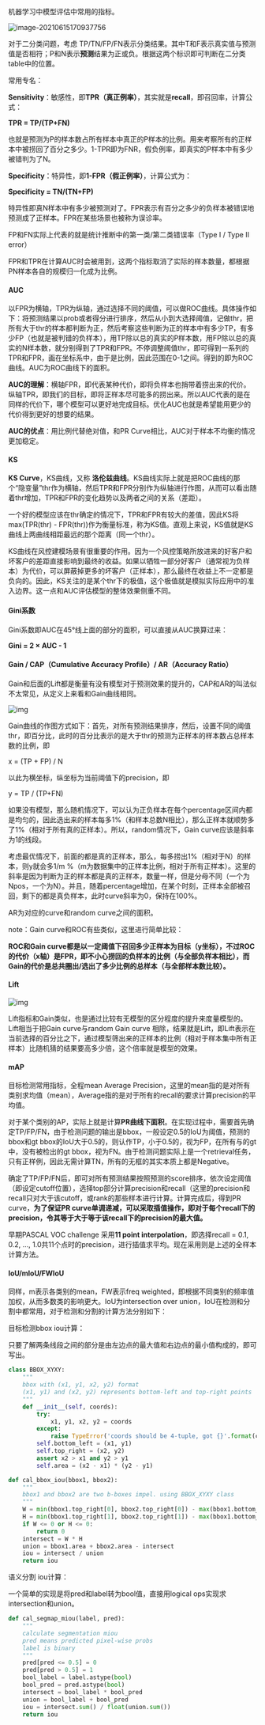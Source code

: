 机器学习中模型评估中常用的指标。



![image-20210615170937756](./assets/image-20210615170937756.png)



对于二分类问题，考虑 TP/TN/FP/FN表示分类结果。其中T和F表示真实值与预测值是否相符；P和N表示**预测**结果为正或负。根据这两个标识即可判断在二分类table中的位置。



常用专名：

**Sensitivity**：敏感性，即**TPR（真正例率）**，其实就是**recall**，即召回率，计算公式：

**TPR = TP/(TP+FN)**

也就是预测为P的样本数占所有样本中真正的P样本的比例。用来考察所有的正样本中被捞回了百分之多少。1-TPR即为FNR，假负例率，即真实的P样本中有多少被错判为了N。

**Specificity**：特异性，即**1-FPR（假正例率）**，计算公式为：

**Specificity = TN/(TN+FP)**

特异性即真N样本中有多少被预测对了。FPR表示有百分之多少的负样本被错误地预测成了正样本。FPR在某些场景也被称为误诊率。

FP和FN实际上代表的就是统计推断中的第一类/第二类错误率（Type I / Type II error）

FPR和TPR在计算AUC时会被用到，这两个指标取消了实际的样本数量，都根据PN样本各自的规模归一化成为比例。





#### AUC

以FPR为横轴，TPR为纵轴，通过选择不同的阈值，可以做ROC曲线。具体操作如下：将预测结果以prob或者得分进行排序，然后从小到大选择阈值，记做thr，把所有大于thr的样本都判断为正，然后考察这些判断为正的样本中有多少TP，有多少FP（也就是被判错的负样本），用TP除以总的真实的P样本数，用FP除以总的真实的N样本数，就分别得到了TPR和FPR。不停调整阈值thr，即可得到一系列的TPR和FPR，画在坐标系中，由于是比例，因此范围在0-1之间。得到的即为ROC曲线。AUC为ROC曲线下的面积。

**AUC的理解**：横轴FPR，即代表某种代价，即将负样本也捎带着捞出来的代价。纵轴TPR，即我们的目标，即将正样本尽可能多的捞出来。所以AUC代表的是在同样的代价下，哪个模型可以更好地完成目标。优化AUC也就是希望能用更少的代价得到更好的想要的结果。

**AUC的优点**：用比例代替绝对值，和PR Curve相比，AUC对于样本不均衡的情况更加稳定。





#### KS

**KS Curve**，KS曲线，又称 **洛伦兹曲线**。KS曲线实际上就是把ROC曲线的那个“隐变量”thr作为横轴，然后TPR和FPR分别作为纵轴进行作图，从而可以看出随着thr增加，TPR和FPR的变化趋势以及两者之间的关系（差距）。

一个好的模型应该在thr确定的情况下，TPR和FPR有较大的差值，因此KS将max(TPR(thr) - FPR(thr))作为衡量标准，称为KS值。直观上来说，KS值就是KS曲线上两曲线相距最远的那个距离（同一个thr）。

KS曲线在风控建模场景有很重要的作用。因为一个风控策略所放进来的好客户和坏客户的差距直接影响到最终的收益。如果以牺牲一部分好客户（通常视为负样本）为代价，可以屏蔽掉更多的坏客户（正样本），那么最终在收益上不一定都是负向的。因此，KS关注的是某个thr下的极值，这个极值就是模拟实际应用中的准入边界。这一点和AUC评估模型的整体效果侧重不同。





#### Gini系数

Gini系数即AUC在45°线上面的部分的面积，可以直接从AUC换算过来：

**Gini = 2 × AUC  -  1**



#### Gain / CAP（Cumulative Accuracy Profile）/ AR（Accuracy Ratio）

Gain和后面的Lift都是衡量有没有模型对于预测效果的提升的，CAP和AR的叫法似不太常见，从定义上来看和Gain曲线相同。

![img](assets/Gain_chart.png)

Gain曲线的作图方式如下：首先，对所有预测结果排序，然后，设置不同的阈值thr，即百分比，此时的百分比表示的是大于thr的预测为正样本的样本数占总样本数的比例，即

x = (TP + FP) / N

以此为横坐标，纵坐标为当前阈值下的precision，即

y = TP / (TP+FN)

如果没有模型，那么随机情况下，可以认为正负样本在每个percentage区间内都是均匀的，因此选出来的样本每多1%（和样本总数N相比），那么正样本就顺势多了1%（相对于所有真的正样本）。所以，random情况下，Gain curve应该是斜率为1的线段。

考虑最优情况下，前面的都是真的正样本，那么，每多捞出1%（相对于N）的样本，则y就会多1/m %（m为数据集中的正样本比例，相对于所有正样本）。这里的斜率是因为判断为正的样本都是真的正样本，数量一样，但是分母不同（一个为Npos，一个为N）。并且，随着percentage增加，在某个时刻，正样本全部被召回，剩下的都是真负样本，此时curve斜率为0，保持在100%。

AR为对应的curve和random curve之间的面积。

note：Gain curve和ROC有些类似，这里进行简单比较：

**ROC和Gain curve都是以一定阈值下召回多少正样本为目标（y坐标），不过ROC的代价（x轴）是FPR，即不小心捞回的负样本的比例（与全部负样本相比），而Gain的代价是总共圈出/选出了多少比例的总样本（与全部样本数比较）。**



#### Lift

![img](assets/Chart_lift.png)

Lift指标和Gain类似，也是通过比较有无模型的区分程度的提升来度量模型的。Lift相当于把Gain curve与random Gain curve 相除，结果就是Lift，即Lift表示在当前选择的百分比之下，通过模型筛出来的正样本的比例（相对于样本集中所有正样本）比随机猜的结果要高多少倍，这个倍率就是模型的效果。



#### mAP

目标检测常用指标，全程mean Average Precision，这里的mean指的是对所有类别求均值（mean），Average指的是对于所有的recall的要求计算precision的平均值。

对于某个类别的AP，实际上就是计算**PR曲线下面积**。在实现过程中，需要首先确定TP/FP/FN，由于检测问题的输出是bbox，一般设定0.5的IoU为阈值，预测的bbox和gt bbox的IoU大于0.5的，则认作TP，小于0.5的，视为FP，在所有与的gt中，没有被检出的gt bbox，视为FN。由于检测问题实际上是一个retrieval任务，只有正样例，因此无需计算TN，所有的无框的其实本质上都是Negative。

确定了TP/FP/FN后，即可对所有预测结果按照预测的score排序，依次设定阈值（即设定cutoff位置），选择top部分计算precision和recall（这里的precision和recall只对大于该cutoff，或rank的那些样本进行计算。计算完成后，得到PR curve，**为了保证PR curve单调递减，可以采取插值操作，即对于每个recall下的precision，令其等于大于等于该recall下的precision的最大值。**

早期PASCAL VOC challenge 采用**11 point interpolation**，即选择recall = 0.1, 0.2, …, 1.0共11个点时的precision，进行插值求平均。现在采用则是上述的全样本计算方法。



#### IoU/mIoU/FWIoU

同样，m表示各类别的mean，FW表示freq weighted，即根据不同类别的频率值加权，从而多数类的影响更大。IoU为intersection over union，IoU在检测和分割中都常用，对于检测和分割的计算方法分别如下：



目标检测bbox iou计算：

只要了解两条线段之间的部分是由左边点的最大值和右边点的最小值构成的，即可写出。

```python
class BBOX_XYXY:
    """
    bbox with (x1, y1, x2, y2) format
    (x1, y1) and (x2, y2) represents bottom-left and top-right points
    """
    def __init__(self, coords):
        try:
            x1, y1, x2, y2 = coords
        except:
            raise TypeError('coords should be 4-tuple, got {}'.format(coords))
        self.bottom_left = (x1, y1)
        self.top_right = (x2, y2)
        assert x2 > x1 and y2 > y1
        self.area = (x2 - x1) * (y2 - y1)

def cal_bbox_iou(bbox1, bbox2):
    """
    bbox1 and bbox2 are two b-boxes impel. using BBOX_XYXY class
    """
    W = min(bbox1.top_right[0], bbox2.top_right[0]) - max(bbox1.bottom_left[0], bbox2.bottom_left[0])
    H = min(bbox1.top_right[1], bbox2.top_right[1]) - max(bbox1.bottom_left[1], bbox2.bottom_left[1])
    if W <= 0 or H <= 0:
        return 0
    intersect = W * H
    union = bbox1.area + bbox2.area - intersect
    iou = intersect / union
    return iou
```



语义分割 iou计算：

一个简单的实现是将pred和label转为bool值，直接用logical ops实现求intersection和union。

```python
def cal_segmap_miou(label, pred):
    """
    calculate segmentation miou
    pred means predicted pixel-wise probs
    label is binary
    """
    pred[pred <= 0.5] = 0
    pred[pred > 0.5] = 1
    bool_label = label.astype(bool)
    bool_pred = pred.astype(bool)
    intersect = bool_label * bool_pred
    union = bool_label + bool_pred
    iou = intersect.sum() / float(union.sum())
    return iou
```































